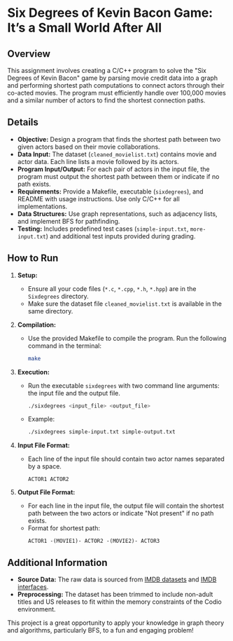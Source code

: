# Six Degrees of Kevin Bacon Game: It’s a Small World After All

## Overview
This assignment involves creating a C/C++ program to solve the "Six Degrees of Kevin Bacon" game by parsing movie credit data into a graph and performing shortest path computations to connect actors through their co-acted movies. The program must efficiently handle over 100,000 movies and a similar number of actors to find the shortest connection paths.

## Details
- **Objective:** Design a program that finds the shortest path between two given actors based on their movie collaborations.
- **Data Input:** The dataset (`cleaned_movielist.txt`) contains movie and actor data. Each line lists a movie followed by its actors.
- **Program Input/Output:** For each pair of actors in the input file, the program must output the shortest path between them or indicate if no path exists.
- **Requirements:** Provide a Makefile, executable (`sixdegrees`), and README with usage instructions. Use only C/C++ for all implementations.
- **Data Structures:** Use graph representations, such as adjacency lists, and implement BFS for pathfinding.
- **Testing:** Includes predefined test cases (`simple-input.txt`, `more-input.txt`) and additional test inputs provided during grading.

## How to Run

1. **Setup:**
    - Ensure all your code files (`*.c`, `*.cpp`, `*.h`, `*.hpp`) are in the `Sixdegrees` directory.
    - Make sure the dataset file `cleaned_movielist.txt` is available in the same directory.

2. **Compilation:**
    - Use the provided Makefile to compile the program. Run the following command in the terminal:
      ```sh
      make
      ```

3. **Execution:**
    - Run the executable `sixdegrees` with two command line arguments: the input file and the output file.
      ```sh
      ./sixdegrees <input_file> <output_file>
      ```
    - Example:
      ```sh
      ./sixdegrees simple-input.txt simple-output.txt
      ```

4. **Input File Format:**
    - Each line of the input file should contain two actor names separated by a space.
      ```
      ACTOR1 ACTOR2
      ```

5. **Output File Format:**
    - For each line in the input file, the output file will contain the shortest path between the two actors or indicate "Not present" if no path exists.
    - Format for shortest path:
      ```
      ACTOR1 -(MOVIE1)- ACTOR2 -(MOVIE2)- ACTOR3
      ```

## Additional Information
- **Source Data:** The raw data is sourced from [IMDB datasets](https://datasets.imdbws.com/) and [IMDB interfaces](https://www.imdb.com/interfaces/).
- **Preprocessing:** The dataset has been trimmed to include non-adult titles and US releases to fit within the memory constraints of the Codio environment.

This project is a great opportunity to apply your knowledge in graph theory and algorithms, particularly BFS, to a fun and engaging problem!
